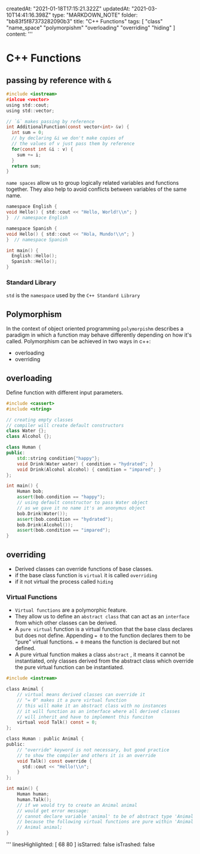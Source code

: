 createdAt: "2021-01-18T17:15:21.322Z"
updatedAt: "2021-03-10T14:41:16.398Z"
type: "MARKDOWN_NOTE"
folder: "bb83f5f87373282090b3"
title: "C++ Functions"
tags: [
  "class"
  "name_space"
  "polymorpishm"
  "overloading"
  "overriding"
  "hiding"
]
content: '''
  # C++ Functions
  
  ## passing by reference with `&`
  
  ```c
  #include <iostream>
  #inlcue <vector>
  using std::cout;
  using std::vector;
  
  // `&` makes passing by reference
  int AdditionalFunction(const vector<int> &v) {
    int sum = 0;
    // by declaring &i we don't make copies of
    // the values of v just pass them by reference
    for(const int &i : v) {
      sum += i;
    }
    return sum;
  }
  ```
  
  `name spaces` allow us to group logically related variables and functions together. They also help to avoid conflicts between variables of the same name.
  
  ```c
  namespace English {
  void Hello() { std::cout << "Hello, World!\\n"; }
  }  // namespace English
  
  namespace Spanish {
  void Hello() { std::cout << "Hola, Mundo!\\n"; }
  }  // namespace Spanish
  
  int main() {
    English::Hello();
    Spanish::Hello();
  }
  ```
  
  ### Standard Library
  `std` is the `namespace` used by the `C++ Standard Library`
  
  ## Polymorphism
  In the context of object oriented programming `polymorpishm` describes a paradigm in which a function may behave differently depending on how it's called. Polymorphism can be achieved in two ways in c++:
  - overloading
  - overriding
  
  ## overloading
  Define function with different input parameters.
  ```c++
  #include <cassert>
  #include <string>
  
  // creating empty classes
  // compiler will create default constructors
  class Water {};
  class Alcohol {};
  
  class Human {
  public:
      std::string condition{"happy"};
      void Drink(Water water) { condition = "hydrated"; }
      void Drink(Alcohol alcohol) { condition = "impared"; }
  };
  
  int main() {
      Human bob;
      assert(bob.condition == "happy");
      // using default constructor to pass Water object
      // as we gave it no name it's an anonymus object
      bob.Drink(Water());
      assert(bob.condition == "hydrated");
      bob.Drink(Alcohol());
      assert(bob.condition == "impared");
  }
  ```
  
  ## overriding
   - Derived classes can override functions of base classes.
   - if the base class function is `virtual` it is called `overriding`
   - if it not virtual the process called `hiding` 
  ### Virtual Functions
  - `Virtual functions` are a polymorphic feature.
  - They allow us to define an `abstract class` that can act as an `interface` from which other classes can be derived.
  - A `pure virtual` function is a virtual function that the base class declares but does not define. Appending `= 0` to the function declares them to be "pure" virtual functions. `= 0` means the function is declared but not defined.
  - A pure virtual function makes a class `abstract` , it means it cannot be instantiated, only classes derived from the abstract class which override the pure virtual function can be instantiated.
  ```c
  #include <iostream>
  
  class Animal {
      // virtual means derived classes can override it
      // "= 0" makes it a pure virtual function
      // this will make it an abstract class with no instances
      // it will function as an interface where all derived classes 
      // will inherit and have to implement this funciton
      virtual void Talk() const = 0;
  };
  
  class Human : public Animal {
  public:
      // "override" keyword is not necessary, but good practice
      // to show the compiler and others it is an override
      void Talk() const override {
        std::cout << "Hello!\\n";
      }
  };
  
  int main() {
      Human human;
      human.Talk();
      // if we would try to create an Animal animal
      // would get error message: 
      // cannot declare variable 'animal' to be of abstract type 'Animal'
      // because the following virtual functions are pure within 'Animal': Talk()
      // Animal animal;
  }
  ```
'''
linesHighlighted: [
  68
  80
]
isStarred: false
isTrashed: false
